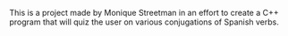 This is a project made by Monique Streetman in an effort to create a C++ program that will quiz the user on various conjugations of Spanish verbs.  
